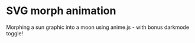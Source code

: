 # SVG morph animation
 
Morphing a sun graphic into a moon using anime.js - with bonus darkmode toggle!
